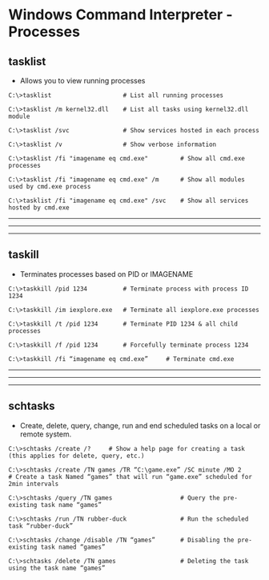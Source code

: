 # Windows Command Interpreter - Processes

## **tasklist**

- Allows you to view running processes

```
C:\>tasklist 				    # List all running processes

C:\>tasklist /m kernel32.dll 	# List all tasks using kernel32.dll module

C:\>tasklist /svc 				# Show services hosted in each process

C:\>tasklist /v 				# Show verbose information

C:\>tasklist /fi "imagename eq cmd.exe" 	    # Show all cmd.exe processes

C:\>tasklist /fi "imagename eq cmd.exe" /m	    # Show all modules used by cmd.exe process

C:\>tasklist /fi "imagename eq cmd.exe" /svc  	# Show all services hosted by cmd.exe
```

---
---
---

## **taskill**

- Terminates processes based on PID or IMAGENAME

```
C:\>taskkill /pid 1234 			# Terminate process with process ID 1234

C:\>taskkill /im iexplore.exe 	# Terminate all iexplore.exe processes

C:\>taskkill /t /pid 1234 		# Terminate PID 1234 & all child processes 

C:\>taskkill /f /pid 1234 		# Forcefully terminate process 1234

C:\>taskkill /fi “imagename eq cmd.exe”	    # Terminate cmd.exe
```

---
---
---

## **schtasks**

- Create, delete, query, change, run and end scheduled tasks on a local or remote system. 

```
C:\>schtasks /create /?     # Show a help page for creating a task (this applies for delete, query, etc.)

C:\>schtasks /create /TN games /TR “C:\game.exe” /SC minute /MO 2       # Create a task Named “games” that will run “game.exe” scheduled for 2min intervals

C:\>schtasks /query /TN games                   # Query the pre-existing task name “games”

C:\>schtasks /run /TN rubber-duck               # Run the scheduled task “rubber-duck”

C:\>schtasks /change /disable /TN “games”       # Disabling the pre-existing task named “games”

C:\>schtasks /delete /TN games                  # Deleting the task using the task name “games”
```